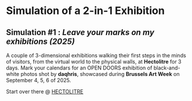 # Simulation of a 2-in-1 Exhibition 

## Simulation #1 : *Leave your marks on my exhibitions (2025)*   

A couple of 3-dimensional exhibitions walking their first steps in the minds of visitors, from the virtual world to the physical walls, at __Hectolitre__ for 3 days. Mark your calendars for an OPEN DOORS exhibition of black-and-white photos shot by __daqhris__, showcased during __Brussels Art Week__ on September 4, 5, 6 of 2025. 

Start over there @ [HECTOLITRE](https://exhibition.awalkaday.art/hectolitre)
